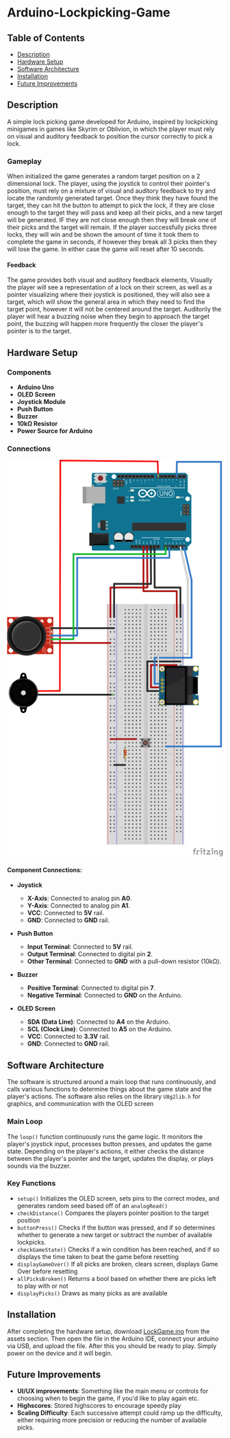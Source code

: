 # Arduino-Lockpicking-Game

## Table of Contents
- [Description](#description)
- [Hardware Setup](#hardware-setup)
- [Software Architecture](#software-architecture)
- [Installation](#installation)
- [Future Improvements](#future-improvements)

## Description

A simple lock picking game developed for Arduino, inspired by lockpicking minigames in games like Skyrim or Oblivion, in which the player must rely on visual and auditory feedback to position the cursor correctly to pick a lock.

### Gameplay
When initialized the game generates a random target position on a 2 dimensional lock. The player, using the joystick to control their pointer's position, must rely on a mixture of visual and auditory feedback to try and locate the randomly generated target. Once they think they have found the target, they can hit the button to attempt to pick the lock, if they are close enough to the target they will pass and keep all their picks, and a new target will be generated. IF they are not close enough then they will break one of their picks and the target will remain. If the player successfully picks three locks, they will win and be shown the amount of time it took them to complete the game in seconds, if however they break all 3 picks then they will lose the game. In either case the game will reset after 10 seconds.
#### Feedback
The game provides both visual and auditory feedback elements, Visually the player will see a representation of a lock on their screen, as well as a pointer visualizing where their joystick is positioned, they will also see a target, which will show the general area in which they need to find the target point, however it will not be centered around the target. Auditorily the player will hear  a buzzing noise when they begin to approach the target point, the buzzing will happen more frequently the closer the player's pointer is to the target.


## Hardware Setup

### Components
- **Arduino Uno**
- **OLED Screen**
- **Joystick Module**
- **Push Button**
- **Buzzer**
- **10kΩ Resistor**
- **Power Source for Arduino**

### Connections
![Hardware Setup Diagram](/assets/Hardware_Setup.svg)

#### **Component Connections:**

- **Joystick**
  - **X-Axis**: Connected to analog pin **A0**.
  - **Y-Axis**: Connected to analog pin **A1**.
  - **VCC**: Connected to **5V** rail.
  - **GND**: Connected to **GND** rail.
  
- **Push Button**
  - **Input Terminal**: Connected to **5V** rail.
  - **Output Terminal**: Connected to digital pin **2**.
  - **Other Terminal**: Connected to **GND** with a pull-down resistor (10kΩ).
  
- **Buzzer**
  - **Positive Terminal**: Connected to digital pin **7**.
  - **Negative Terminal**: Connected to **GND** on the Arduino.
  
- **OLED Screen**
  - **SDA (Data Line)**: Connected to **A4** on the Arduino.
  - **SCL (Clock Line)**: Connected to **A5** on the Arduino.
  - **VCC**: Connected to **3.3V** rail.
  - **GND**: Connected to **GND** rail.

## Software Architecture

The software is structured around a main loop that runs continuously, and calls various functions to determine things about the game state and the player's actions. The software also relies on the library `U8g2lib.h` for graphics, and communication with the OLED screen 

### Main Loop

The `loop()` function continuously runs the game logic. It monitors the player's joystick input, processes button presses, and updates the game state. Depending on the player's actions, it either checks the distance between the player's pointer and the target, updates the display, or plays sounds via the buzzer.

### Key Functions
- `setup()` Initializes the OLED screen, sets pins to the correct modes, and generates  random seed based off of an `analogRead()`
- `checkDistance()` Compares the players pointer position to the target position
- `buttonPress()` Checks if the button was pressed, and if so determines whether to generate a new target or subtract the number of available lockpicks.
- `checkGameState()` Checks if a win condition has been reached, and if so displays the time taken to beat the game before resetting
- `displayGameOver()` If all picks are broken, clears screen, displays Game Over before resetting
- `allPicksBroken()` Returns a bool based on whether there are picks left to play with or not
- `displayPicks()` Draws as many picks as are available


## Installation

After completing the hardware setup, download [LockGame.ino](/assets/LockGame.ino) from the assets section. Then open the file in the Arduino IDE, connect your arduino via USB, and upload the file. After this you should be ready to play. Simply power on the device and it will begin.

## Future Improvements
- **UI/UX improvements**: Something like the main menu or controls for choosing when to begin the game, if you'd like to play again etc.
- **Highscores**: Stored highscores to encourage speedy play 
- **Scaling Difficulty**: Each successive attempt could ramp up the difficulty, either requiring more precision or reducing the number of available picks.



